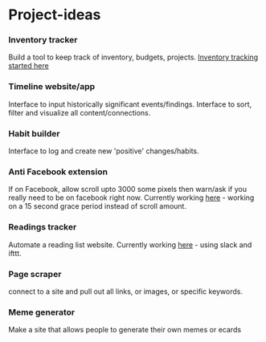 # Project-ideas

### Inventory tracker
Build a tool to keep track of inventory, budgets, projects. [Inventory tracking started here](https://github.com/bjblayney/inventory-tracker)

### Timeline website/app
Interface to input historically significant events/findings. Interface to sort, filter and visualize all content/connections. 

### Habit builder
Interface to log and create new 'positive' changes/habits.

### Anti Facebook extension
If on Facebook, allow scroll upto 3000 some pixels then warn/ask if you really need to be on facebook right now. Currently working [here](https://github.com/bjblayney/no-more-fb) - working on a 15 second grace period instead of scroll amount.

### Readings tracker
Automate a reading list website. Currently working [here](http://bjblayney.com/reading/) - using slack and ifttt. 

### Page scraper
connect to a site and pull out all links, or images, or specific keywords.

### Meme generator
Make a site that allows people to generate their own memes or ecards
